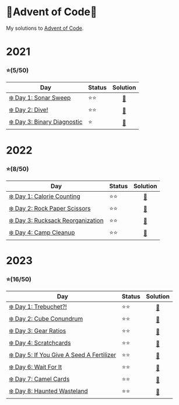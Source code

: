 # 🎄Advent of Code🎄
My solutions to [Advent of Code](https://adventofcode.com).

# 2021
### ⭐(5/50)
| Day                                                                         | Status   | Solution |
| --------------------------------------------------------------------------- | ---------| :--------: |
| [❄️ Day 1: Sonar Sweep](https://adventofcode.com/2021/day/1)                | ⭐⭐    | [🎯](2021/day1) |
| [❄️ Day 2: Dive!](https://adventofcode.com/2021/day/2)                      | ⭐⭐    | [🎯](2021/day2) | 
| [❄️ Day 3: Binary Diagnostic](https://adventofcode.com/2021/day/3)          | ⭐      | [🎯](2021/day3) | 


# 2022 
### ⭐(8/50)
| Day                                                                         | Status   | Solution |
| --------------------------------------------------------------------------- | ---------| :--------: |
| [❄️ Day 1: Calorie Counting](https://adventofcode.com/2022/day/1)           | ⭐⭐    | [🎯](2022/day1) |
| [❄️ Day 2: Rock Paper Scissors](https://adventofcode.com/2022/day/2)        | ⭐⭐    | [🎯](2022/day2) | 
| [❄️ Day 3: Rucksack Reorganization](https://adventofcode.com/2022/day/3)    | ⭐⭐    | [🎯](2022/day3) |
| [❄️ Day 4: Camp Cleanup](https://adventofcode.com/2022/day/4)               | ⭐⭐    | [🎯](2022/day4) |


# 2023 
### ⭐(16/50)
| Day                                                                                | Status   | Solution |
| ---------------------------------------------------------------------------------- | ---------| :--------: |
| [❄️ Day 1: Trebuchet?!](https://adventofcode.com/2023/day/1)                        | ⭐⭐    | [🎯](2023/day1) |
| [❄️ Day 2: Cube Conundrum](https://adventofcode.com/2023/day/2)                     | ⭐⭐    | [🎯](2023/day2) | 
| [❄️ Day 3: Gear Ratios](https://adventofcode.com/2023/day/3)                        | ⭐⭐    | [🎯](2023/day3) | 
| [❄️ Day 4: Scratchcards](https://adventofcode.com/2023/day/4)                       | ⭐⭐    | [🎯](2023/day4) | 
| [❄️ Day 5: If You Give A Seed A Fertilizer](https://adventofcode.com/2023/day/5)    | ⭐⭐    | [🎯](2023/day5) | 
| [❄️ Day 6: Wait For It](https://adventofcode.com/2023/day/6)                        | ⭐⭐    | [🎯](2023/day6) | 
| [❄️ Day 7: Camel Cards](https://adventofcode.com/2023/day/7)                        | ⭐⭐    | [🎯](2023/day7) | 
| [❄️ Day 8: Haunted Wasteland](https://adventofcode.com/2023/day/7)                  | ⭐⭐    | [🎯](2023/day8) | 
